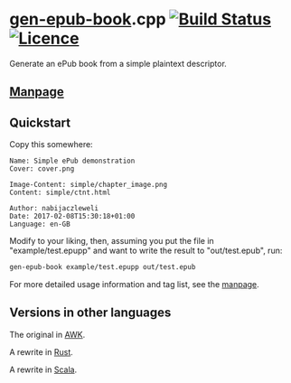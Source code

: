 # [gen-epub-book](https://nabijaczleweli.xyz/content/gen-epub-book).cpp [![Build Status](https://travis-ci.org/nabijaczleweli/gen-epub-book.cpp.svg?branch=master)](https://travis-ci.org/nabijaczleweli/gen-epub-book.cpp) [![Licence](https://img.shields.io/badge/license-MIT-blue.svg?style=flat)](LICENSE)
Generate an ePub book from a simple plaintext descriptor.

## [Manpage](https://cdn.rawgit.com/nabijaczleweli/gen-epub-book/man/gen-epub-book.cpp.1.html)

## Quickstart

Copy this somewhere:

```
Name: Simple ePub demonstration
Cover: cover.png

Image-Content: simple/chapter_image.png
Content: simple/ctnt.html

Author: nabijaczleweli
Date: 2017-02-08T15:30:18+01:00
Language: en-GB
```

Modify to your liking, then, assuming you put the file in "example/test.epupp" and want to write the result to "out/test.epub", run:

```sh
gen-epub-book example/test.epupp out/test.epub
```

For more detailed usage information and tag list, see the [manpage](https://cdn.rawgit.com/nabijaczleweli/gen-epub-book/man/gen-epub-book.rs.1.html).

## Versions in other languages

The original in [AWK](https://github.com/nabijaczleweli/gen-epub-book).

A rewrite in [Rust](https://github.com/nabijaczleweli/gen-epub-book.rs).

A rewrite in [Scala](https://github.com/nabijaczleweli/gen-epub-book.scala).
